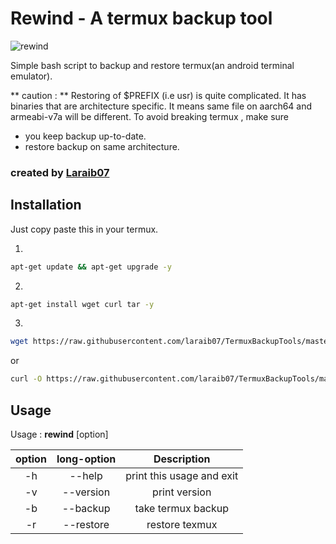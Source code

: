# Rewind - A termux backup tool

![rewind](https://raw.githubusercontent.com/laraib07/TermuxBackupTools/master/rewind.png)

Simple bash script to backup and
restore termux(an android terminal emulator).

** caution : ** Restoring of $PREFIX (i.e usr) is 
quite complicated. It has binaries that are 
architecture specific. It means same file on 
aarch64 and armeabi-v7a will be different.
To avoid breaking termux , make sure
* you keep backup up-to-date.
* restore backup on same architecture.


### created by [Laraib07](https://github.com/laraib07)

## Installation

Just copy paste this in your termux.

1.

```bash
apt-get update && apt-get upgrade -y
```

2.

```bash
apt-get install wget curl tar -y
```

3.

```bash
wget https://raw.githubusercontent.com/laraib07/TermuxBackupTools/master/rewind && chmod u+x rewind && mv rewind $PREFIX/bin/
```

or

```bash
curl -O https://raw.githubusercontent.com/laraib07/TermuxBackupTools/master/rewind && chmod u+x rewind && mv rewind $PREFIX/bin/
```

## Usage

Usage : **rewind**  [option]

option |  long-option  | Description
:-----:|:-----------:|:---------------------------:
  -h   |  --help      |    print this usage and exit
  -v   |  --version   |    print version
  -b   |  --backup    |    take termux backup
  -r   |  --restore   |    restore texmux
 
